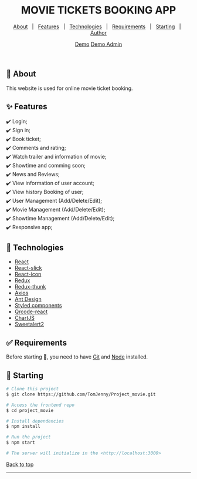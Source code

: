 

<h1 align="center">MOVIE TICKETS BOOKING APP</h1>


<p align="center">
  <a href="#speaker-about">About</a> &#xa0; | &#xa0; 
  <a href="#sparkles-features">Features</a> &#xa0; | &#xa0;
  <a href="#rocket-technologies">Technologies</a> &#xa0; | &#xa0;
  <a href="#white_check_mark-requirements">Requirements</a> &#xa0; | &#xa0;
  <a href="#checkered_flag-starting">Starting</a> &#xa0; | &#xa0;
  <a href="https://github.com/TomJenny" target="_blank">Author</a>
</p>
<p align="center">
  <a href="https://jenny-project-movie.web.app/">Demo</a>
  <a href="https://jenny-project-movie.web.app/admin">Demo Admin</a>
  </p>
&#xa0;

## :dart: About ##
This website is used for online movie ticket booking.

## :sparkles: Features ##

:heavy_check_mark: Login;\
:heavy_check_mark: Sign in;\
:heavy_check_mark: Book ticket;\
:heavy_check_mark: Comments and rating;\
:heavy_check_mark: Watch trailer and information of movie;\
:heavy_check_mark: Showtime and comming soon;\
:heavy_check_mark: News and Reviews;\
:heavy_check_mark: View information of user account;\
:heavy_check_mark: View history Booking of user;\
:heavy_check_mark: User Management (Add/Delete/Edit);\
:heavy_check_mark: Movie Management (Add/Delete/Edit);\
:heavy_check_mark: Showtime Management (Add/Delete/Edit);\
:heavy_check_mark: Responsive app;

## :rocket: Technologies ##

- [React](https://pt-br.reactjs.org)
- [React-slick](github.com/akiran/react-slick)
- [React-icon](github.com/nkt/react-icon)
- [Redux](https://github.com/reduxjs/redux)
- [Redux-thunk](https://github.com/reduxjs/redux-thunk)
- [Axios](https://github.com/axios/axios)
- [Ant Design](https://github.com/ant-design/ant-design)
- [Styled components](https://styled-components.com)
- [Qrcode-react](github.com/cssivision/qrcode-react)
- [ChartJS](https://github.com/chartjs/Chart.js)
- [Sweetalert2](https://github.com/sweetalert2/sweetalert2)

## :white_check_mark: Requirements ##

Before starting :checkered_flag:, you need to have [Git](https://git-scm.com) and [Node](https://nodejs.org/en/) installed.

## :checkered_flag: Starting ##

```bash
# Clone this project
$ git clone https://github.com/TomJenny/Project_movie.git

# Access the frontend repo
$ cd project_movie

# Install dependencies
$ npm install

# Run the project
$ npm start

# The server will initialize in the <http://localhost:3000>
```

<a href="#top">Back to top</a>
<hr>
